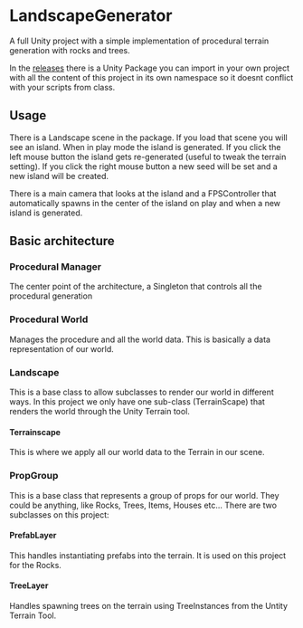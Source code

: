 # LandscapeGenerator
A full Unity project with a simple implementation of procedural terrain generation with rocks and trees.

In the [releases](https://github.com/SintLucasAllStars/LandscapeGenerator/releases) there is a Unity Package you can import in your own project with all the content of this project in its own namespace so it doesnt conflict with your scripts from class.

## Usage
There is a Landscape scene in the package. If you load that scene you will see an island. When in play mode the island is generated.
If you click the left mouse button the island gets re-generated (useful to tweak the terrain setting). If you click the right mouse button
a new seed will be set and a new island will be created.

There is a main camera that looks at the island and a FPSController that automatically spawns in the center of the island on play and when a 
new island is generated.

## Basic architecture
### Procedural Manager
The center point of the architecture, a Singleton that controls all the procedural generation

### Procedural World
Manages the procedure and all the world data. This is basically a data representation of our world.

### Landscape
This is a base class to allow subclasses to render our world in different ways. In this project we only have one sub-class
(TerrainScape) that renders the world through the Unity Terrain tool.

#### Terrainscape
This is where we apply all our world data to the Terrain in our scene.

### PropGroup
This is a base class that represents a group of props for our world. They could be anything, like Rocks, Trees, Items, Houses etc...
There are two subclasses on this project:

#### PrefabLayer
This handles instantiating prefabs into the terrain. It is used on this project for the Rocks.

#### TreeLayer
Handles spawning trees on the terrain using TreeInstances from the Untity Terrain Tool.

